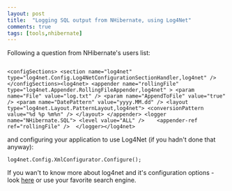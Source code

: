 ```yaml
---
layout: post
title:  "Logging SQL output from NHibernate, using Log4Net"
comments: true
tags: [tools,nhibernate]
---
```



Following a question from NHibernate's users list:

```

<configSections> <section name="log4net" type="log4net.Config.Log4NetConfigurationSectionHandler,log4net" /></configSections><log4net> <appender name="rollingFile" type="log4net.Appender.RollingFileAppender,log4net" > <param name="File" value="log.txt" /> <param name="AppendToFile" value="true" /> <param name="DatePattern" value="yyyy.MM.dd" /> <layout type="log4net.Layout.PatternLayout,log4net"> <conversionPattern value="%d %p %m%n" /> </layout> </appender> <logger name="NHibernate.SQL"> <level value="ALL" />    <appender-ref ref="rollingFile" />  </logger></log4net>

```

and configuring your application to use Log4Net (if you hadn't done that anyway):



```
log4net.Config.XmlConfigurator.Configure();
```



If you wan't to know more about log4net and it's configuration options - look [here](http://www.ondotnet.com/pub/a/dotnet/2003/06/16/log4net.html?page=2) or use your favorite search engine.


